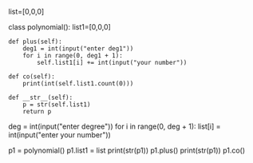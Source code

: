list=[0,0,0]

class polynomial():
    list1=[0,0,0]

    def plus(self):
        deg1 = int(input("enter deg1"))
        for i in range(0, deg1 + 1):
            self.list1[i] += int(input("your number"))

    def co(self):
        print(int(self.list1.count(0)))

    def __str__(self):
        p = str(self.list1)
        return p


deg = int(input("enter degree"))
for i in range(0, deg + 1):
    list[i] = int(input("enter your number"))

p1 = polynomial()
p1.list1 = list
print(str(p1))
p1.plus()
print(str(p1))
p1.co()
